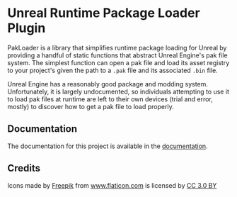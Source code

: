# Unreal Runtime Package Loader Plugin

PakLoader is a library that simplifies runtime package loading for Unreal by providing a handful of static functions that abstract Unreal Engine's pak file system.
The simplest function can open a pak file and load its asset registry to your project's given the path to a `.pak` file and its associated `.bin` file.

Unreal Engine has a reasonably good package and modding system.
Unfortunately, it is largely undocumented, so individuals attempting to use it to load pak files at runtime are left to their own devices (trial and error, mostly) to discover how to get a pak file to load properly.

## Documentation

The documentation for this project is available in the [documentation](https://calben.github.io/UnrealPakLoaderPlugin/).

## Credits

<div>Icons made by <a href="https://www.freepik.com" title="Freepik">Freepik</a> from <a href="https://www.flaticon.com/" title="Flaticon">www.flaticon.com</a> is licensed by <a href="http://creativecommons.org/licenses/by/3.0/" title="Creative Commons BY 3.0" target="_blank">CC 3.0 BY</a></div>
